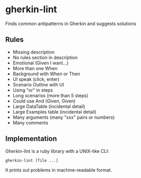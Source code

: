 # gherkin-lint
Finds common antipatterns in Gherkin and suggests solutions

## Rules

* Missing description
* No rules section in description
* Emotional (Given I want...)
* More than one When
* Background with When or Then
* UI speak (click, enter)
* Scenario Outline with UI
* Using "or" in steps
* Long scenarios (more than 5 steps)
* Could use And (Given, Given)
* Large DataTable (incidental detail)
* Large Examples table (incidental detail)
* Many arguments (many "xxx" pairs or numbers)
* Many comments

## Implementation

Gherkin-lint is a ruby library with a UNIX-like CLI:

    gherkin-lint [file ...]

It prints out problems in machine-readable format.
